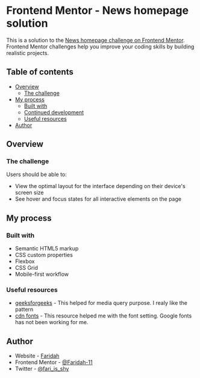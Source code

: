 # Frontend Mentor - News homepage solution

This is a solution to the [News homepage challenge on Frontend Mentor](https://www.frontendmentor.io/challenges/news-homepage-H6SWTa1MFl). Frontend Mentor challenges help you improve your coding skills by building realistic projects. 

## Table of contents

- [Overview](#overview)
  - [The challenge](#the-challenge)
- [My process](#my-process)
  - [Built with](#built-with)
  - [Continued development](#continued-development)
  - [Useful resources](#useful-resources)
- [Author](#author)


## Overview

### The challenge

Users should be able to:

- View the optimal layout for the interface depending on their device's screen size
- See hover and focus states for all interactive elements on the page

## My process

### Built with

- Semantic HTML5 markup
- CSS custom properties
- Flexbox
- CSS Grid
- Mobile-first workflow

### Useful resources

- [geeksforgeeks](https://www.geeksforgeeks.org/how-to-target-desktop-tablet-and-mobile-using-media-query/) - This helped for media query purpose. I realy like the pattern
- [cdn fonts](https://www.cdnfonts.com/) - This resource helped me with the font setting. Google fonts has not been working for me.


## Author

- Website - [Faridah](https://www.your-site.com)
- Frontend Mentor - [@Faridah-11](https://www.frontendmentor.io/profile/Faridah-11)
- Twitter - [@fari_is_shy](https://www.twitter.com/fari_is_shy)

